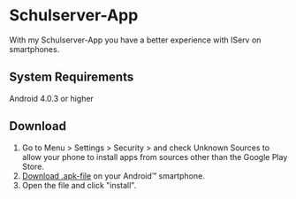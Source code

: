 # Schulserver-App
With my Schulserver-App you have a better experience with IServ on smartphones. 

## System Requirements
Android 4.0.3 or higher

## Download
1. Go to Menu > Settings > Security > and check Unknown Sources to allow your phone to install apps from sources other than the Google Play Store. 
2. [Download .apk-file](https://github.com/silas229/Schulserver-App/blob/master/ver-2.0.apk) on your Android™ smartphone.
3. Open the file and click "install".
